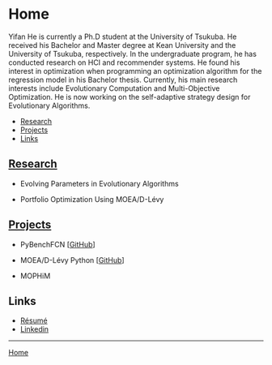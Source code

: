 # Home

Yifan He is currently a Ph.D student at the University of Tsukuba. He received his Bachelor and Master degree at Kean University and the University of Tsukuba, respectively. In the undergraduate program, he has conducted research on HCI and recommender systems. He found his interest in optimization when programming an optimization algorithm for the regression model in his Bachelor thesis. Currently, his main research interests include Evolutionary Computation and Multi-Objective Optimization. He is now working on the self-adaptive strategy design for Evolutionary Algorithms.

- [Research](#research)
- [Projects](#projects)
- [Links](#links)

## [Research](/research/)

- Evolving Parameters in Evolutionary Algorithms

- Portfolio Optimization Using MOEA/D-Lévy

## [Projects](/projects/)

- PyBenchFCN [<a href="https://github.com/Y1fanHE/PyBenchFCN" target="_blank">GitHub</a>]

- MOEA/D-Lévy Python [<a href="https://github.com/Y1fanHE/moead-levy-python" target="_blank">GitHub</a>]

- MOPHiM

## Links

- [Résumé](/about/)
- [Linkedin](www.linkedin.com/in/yifan-he-tsukuba)

---

[Home](/)
